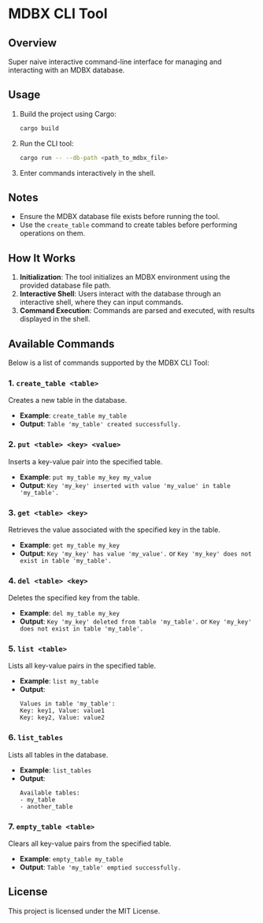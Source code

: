 # MDBX CLI Tool

## Overview
Super naive interactive command-line interface for managing and interacting with an MDBX database.

## Usage
1. Build the project using Cargo:
   ```bash
   cargo build
   ```
2. Run the CLI tool:
   ```bash
   cargo run -- --db-path <path_to_mdbx_file>
   ```
3. Enter commands interactively in the shell.

## Notes
- Ensure the MDBX database file exists before running the tool.
- Use the `create_table` command to create tables before performing operations on them.

## How It Works
1. **Initialization**: The tool initializes an MDBX environment using the provided database file path.
2. **Interactive Shell**: Users interact with the database through an interactive shell, where they can input commands.
3. **Command Execution**: Commands are parsed and executed, with results displayed in the shell.

## Available Commands
Below is a list of commands supported by the MDBX CLI Tool:

### 1. `create_table <table>`
Creates a new table in the database.
- **Example**: `create_table my_table`
- **Output**: `Table 'my_table' created successfully.`

### 2. `put <table> <key> <value>`
Inserts a key-value pair into the specified table.
- **Example**: `put my_table my_key my_value`
- **Output**: `Key 'my_key' inserted with value 'my_value' in table 'my_table'.`

### 3. `get <table> <key>`
Retrieves the value associated with the specified key in the table.
- **Example**: `get my_table my_key`
- **Output**: `Key 'my_key' has value 'my_value'.` or `Key 'my_key' does not exist in table 'my_table'.`

### 4. `del <table> <key>`
Deletes the specified key from the table.
- **Example**: `del my_table my_key`
- **Output**: `Key 'my_key' deleted from table 'my_table'.` or `Key 'my_key' does not exist in table 'my_table'.`

### 5. `list <table>`
Lists all key-value pairs in the specified table.
- **Example**: `list my_table`
- **Output**:
  ```
  Values in table 'my_table':
  Key: key1, Value: value1
  Key: key2, Value: value2
  ```

### 6. `list_tables`
Lists all tables in the database.
- **Example**: `list_tables`
- **Output**:
  ```
  Available tables:
  - my_table
  - another_table
  ```

### 7. `empty_table <table>`
Clears all key-value pairs from the specified table.
- **Example**: `empty_table my_table`
- **Output**: `Table 'my_table' emptied successfully.`

## License
This project is licensed under the MIT License.
